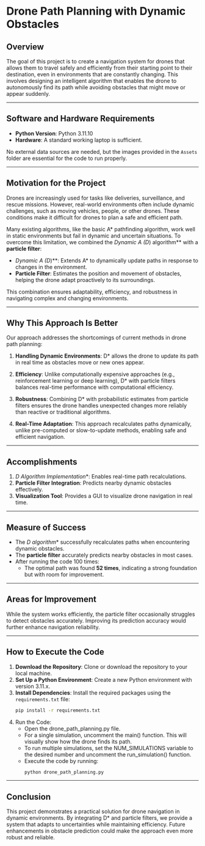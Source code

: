 # Drone Path Planning with Dynamic Obstacles

## Overview

The goal of this project is to create a navigation system for drones that allows them to travel safely and efficiently from their starting point to their destination, even in environments that are constantly changing. This involves designing an intelligent algorithm that enables the drone to autonomously find its path while avoiding obstacles that might move or appear suddenly.

---

## Software and Hardware Requirements

- **Python Version**: Python 3.11.10
- **Hardware**: A standard working laptop is sufficient.

No external data sources are needed, but the images provided in the `Assets` folder are essential for the code to run properly.

---

## Motivation for the Project

Drones are increasingly used for tasks like deliveries, surveillance, and rescue missions. However, real-world environments often include dynamic challenges, such as moving vehicles, people, or other drones. These conditions make it difficult for drones to plan a safe and efficient path.

Many existing algorithms, like the basic A* pathfinding algorithm, work well in static environments but fail in dynamic and uncertain situations. To overcome this limitation, we combined the **Dynamic A* (D*) algorithm** with a **particle filter**:

- **Dynamic A* (D*)**: Extends A* to dynamically update paths in response to changes in the environment.
- **Particle Filter**: Estimates the position and movement of obstacles, helping the drone adapt proactively to its surroundings.

This combination ensures adaptability, efficiency, and robustness in navigating complex and changing environments.

---

## Why This Approach Is Better

Our approach addresses the shortcomings of current methods in drone path planning:

1. **Handling Dynamic Environments**:
   D* allows the drone to update its path in real time as obstacles move or new ones appear.

2. **Efficiency**:
   Unlike computationally expensive approaches (e.g., reinforcement learning or deep learning), D* with particle filters balances real-time performance with computational efficiency.

3. **Robustness**:
   Combining D* with probabilistic estimates from particle filters ensures the drone handles unexpected changes more reliably than reactive or traditional algorithms.

4. **Real-Time Adaptation**:
   This approach recalculates paths dynamically, unlike pre-computed or slow-to-update methods, enabling safe and efficient navigation.

---

## Accomplishments

1. **D* Algorithm Implementation**: Enables real-time path recalculations.
2. **Particle Filter Integration**: Predicts nearby dynamic obstacles effectively.
3. **Visualization Tool**: Provides a GUI to visualize drone navigation in real time.

---

## Measure of Success

- The **D* algorithm** successfully recalculates paths when encountering dynamic obstacles.
- The **particle filter** accurately predicts nearby obstacles in most cases.
- After running the code 100 times:
  - The optimal path was found **52 times**, indicating a strong foundation but with room for improvement.

---

## Areas for Improvement

While the system works efficiently, the particle filter occasionally struggles to detect obstacles accurately. Improving its prediction accuracy would further enhance navigation reliability.

---

## How to Execute the Code

1. **Download the Repository**: Clone or download the repository to your local machine.
2. **Set Up a Python Environment**:
   Create a new Python environment with version 3.11.x.
3. **Install Dependencies**:
   Install the required packages using the `requirements.txt` file:
   ```bash
   pip install -r requirements.txt
   ```
4. Run the Code:
   - Open the drone_path_planning.py file.
   - For a single simulation, uncomment the main() function. This will visually show how the drone finds its path.
   - To run multiple simulations, set the NUM_SIMULATIONS variable to the desired number and uncomment the run_simulation() function.
   - Execute the code by running:
        ```python
        python drone_path_planning.py
        ```

---

## Conclusion

This project demonstrates a practical solution for drone navigation in dynamic environments. By integrating D* and particle filters, we provide a system that adapts to uncertainties while maintaining efficiency. Future enhancements in obstacle prediction could make the approach even more robust and reliable.